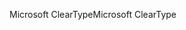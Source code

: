 <span data-ttu-id="e9bfe-101">Microsoft ClearType</span><span class="sxs-lookup"><span data-stu-id="e9bfe-101">Microsoft ClearType</span></span>